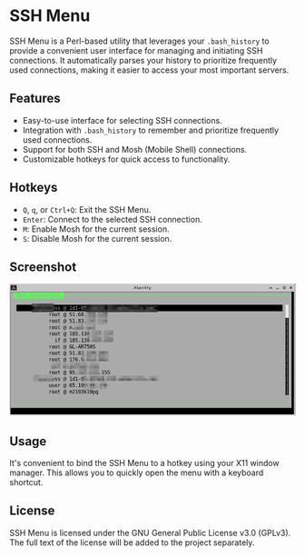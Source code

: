 # SSH Menu

SSH Menu is a Perl-based utility that leverages your `.bash_history` to provide a convenient user interface for managing and initiating SSH connections. It automatically parses your history to prioritize frequently used connections, making it easier to access your most important servers.

## Features

- Easy-to-use interface for selecting SSH connections.
- Integration with `.bash_history` to remember and prioritize frequently used connections.
- Support for both SSH and Mosh (Mobile Shell) connections.
- Customizable hotkeys for quick access to functionality.

## Hotkeys

- `Q`, `q`, or `Ctrl+Q`: Exit the SSH Menu.
- `Enter`: Connect to the selected SSH connection.
- `M`: Enable Mosh for the current session.
- `S`: Disable Mosh for the current session.

## Screenshot

![SSH Menu Screenshot](screenshot.png)

## Usage

It's convenient to bind the SSH Menu to a hotkey using your X11 window manager. This allows you to quickly open the menu with a keyboard shortcut.

## License

SSH Menu is licensed under the GNU General Public License v3.0 (GPLv3). The full text of the license will be added to the project separately.

